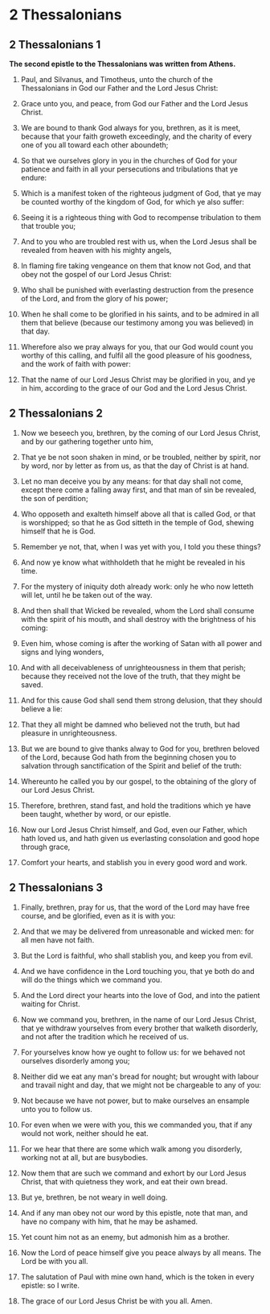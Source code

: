 # 2 Thessalonians

## 2 Thessalonians 1

__The second epistle to the Thessalonians was written from Athens.__

1. Paul, and Silvanus, and Timotheus, unto the church of the Thessalonians in God our Father and the Lord Jesus Christ:

2. Grace unto you, and peace, from God our Father and the Lord Jesus Christ.

3. We are bound to thank God always for you, brethren, as it is meet, because that your faith groweth exceedingly, and the charity of every one of you all toward each other aboundeth;

4. So that we ourselves glory in you in the churches of God for your patience and faith in all your persecutions and tribulations that ye endure:

5. Which is a manifest token of the righteous judgment of God, that ye may be counted worthy of the kingdom of God, for which ye also suffer:

6. Seeing it is a righteous thing with God to recompense tribulation to them that trouble you;

7. And to you who are troubled rest with us, when the Lord Jesus shall be revealed from heaven with his mighty angels,

8. In flaming fire taking vengeance on them that know not God, and that obey not the gospel of our Lord Jesus Christ:

9. Who shall be punished with everlasting destruction from the presence of the Lord, and from the glory of his power;

10. When he shall come to be glorified in his saints, and to be admired in all them that believe (because our testimony among you was believed) in that day.

11. Wherefore also we pray always for you, that our God would count you worthy of this calling, and fulfil all the good pleasure of his goodness, and the work of faith with power:

12. That the name of our Lord Jesus Christ may be glorified in you, and ye in him, according to the grace of our God and the Lord Jesus Christ.

## 2 Thessalonians 2

1. Now we beseech you, brethren, by the coming of our Lord Jesus Christ, and by our gathering together unto him,

2. That ye be not soon shaken in mind, or be troubled, neither by spirit, nor by word, nor by letter as from us, as that the day of Christ is at hand.

3. Let no man deceive you by any means: for that day shall not come, except there come a falling away first, and that man of sin be revealed, the son of perdition;

4. Who opposeth and exalteth himself above all that is called God, or that is worshipped; so that he as God sitteth in the temple of God, shewing himself that he is God.

5. Remember ye not, that, when I was yet with you, I told you these things?

6. And now ye know what withholdeth that he might be revealed in his time.

7. For the mystery of iniquity doth already work: only he who now letteth will let, until he be taken out of the way.

8. And then shall that Wicked be revealed, whom the Lord shall consume with the spirit of his mouth, and shall destroy with the brightness of his coming:

9. Even him, whose coming is after the working of Satan with all power and signs and lying wonders,

10. And with all deceivableness of unrighteousness in them that perish; because they received not the love of the truth, that they might be saved.

11. And for this cause God shall send them strong delusion, that they should believe a lie:

12. That they all might be damned who believed not the truth, but had pleasure in unrighteousness.

13. But we are bound to give thanks alway to God for you, brethren beloved of the Lord, because God hath from the beginning chosen you to salvation through sanctification of the Spirit and belief of the truth:

14. Whereunto he called you by our gospel, to the obtaining of the glory of our Lord Jesus Christ.

15. Therefore, brethren, stand fast, and hold the traditions which ye have been taught, whether by word, or our epistle.

16. Now our Lord Jesus Christ himself, and God, even our Father, which hath loved us, and hath given us everlasting consolation and good hope through grace,

17. Comfort your hearts, and stablish you in every good word and work.

## 2 Thessalonians 3

1. Finally, brethren, pray for us, that the word of the Lord may have free course, and be glorified, even as it is with you:

2. And that we may be delivered from unreasonable and wicked men: for all men have not faith.

3. But the Lord is faithful, who shall stablish you, and keep you from evil.

4. And we have confidence in the Lord touching you, that ye both do and will do the things which we command you.

5. And the Lord direct your hearts into the love of God, and into the patient waiting for Christ.

6. Now we command you, brethren, in the name of our Lord Jesus Christ, that ye withdraw yourselves from every brother that walketh disorderly, and not after the tradition which he received of us.

7. For yourselves know how ye ought to follow us: for we behaved not ourselves disorderly among you;

8. Neither did we eat any man's bread for nought; but wrought with labour and travail night and day, that we might not be chargeable to any of you:

9. Not because we have not power, but to make ourselves an ensample unto you to follow us.

10. For even when we were with you, this we commanded you, that if any would not work, neither should he eat.

11. For we hear that there are some which walk among you disorderly, working not at all, but are busybodies.

12. Now them that are such we command and exhort by our Lord Jesus Christ, that with quietness they work, and eat their own bread.

13. But ye, brethren, be not weary in well doing.

14. And if any man obey not our word by this epistle, note that man, and have no company with him, that he may be ashamed.

15. Yet count him not as an enemy, but admonish him as a brother.

16. Now the Lord of peace himself give you peace always by all means. The Lord be with you all.

17. The salutation of Paul with mine own hand, which is the token in every epistle: so I write.

18. The grace of our Lord Jesus Christ be with you all. Amen. 

